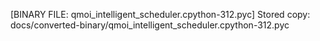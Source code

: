 [BINARY FILE: qmoi_intelligent_scheduler.cpython-312.pyc]
Stored copy: docs/converted-binary/qmoi_intelligent_scheduler.cpython-312.pyc
